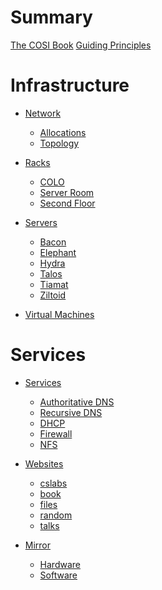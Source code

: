 # Summary

[The COSI Book](./the_cosi_book.md)
[Guiding Principles](./guiding_principles.md)

# Infrastructure

- [Network](./infrastructure/network/index.md)
	- [Allocations](./infrastructure/network/ip_allocations.md)
	- [Topology]()

- [Racks]()
	- [COLO](./infrastructure/racks/colo.md)
	- [Server Room](./infrastructure/racks/server_room.md)
	- [Second Floor](./infrastructure/racks/second_floor.md)

- [Servers](./infrastructure/servers/index.md)
	- [Bacon]()
	- [Elephant](./infrastructure/servers/elephant.md)
	- [Hydra](./infrastructure/servers/hydra.md)
	- [Talos]()
	- [Tiamat]()
	- [Ziltoid]()

- [Virtual Machines](./infrastructure/vms.md)

# Services

- [Services]()
	- [Authoritative DNS](./services/authoritative_dns.md)
	- [Recursive DNS](./services/recursive_dns.md)
	- [DHCP]()
	- [Firewall]()
	- [NFS]()

- [Websites]()
	- [cslabs]()
	- [book]()
	- [files]()
	- [random]()
	- [talks]()

- [Mirror](./mirror/introduction.md)
	- [Hardware]()
	- [Software]()
